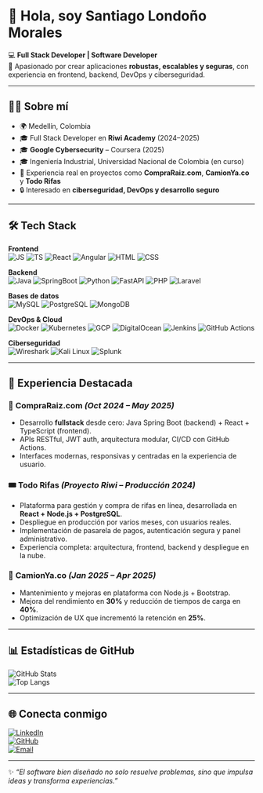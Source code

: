 # 👋 Hola, soy **Santiago Londoño Morales**  

💻 **Full Stack Developer | Software Developer**  
🚀 Apasionado por crear aplicaciones **robustas, escalables y seguras**, con experiencia en frontend, backend, DevOps y ciberseguridad.  

---

## 🧑‍💻 Sobre mí
- 🌍 Medellín, Colombia  
- 🎓 Full Stack Developer en **Riwi Academy** (2024–2025)  
- 🎓 **Google Cybersecurity** – Coursera (2025)  
- 🎓 Ingeniería Industrial, Universidad Nacional de Colombia (en curso)  
- 💼 Experiencia real en proyectos como **CompraRaiz.com**, **CamionYa.co** y **Todo Rifas**  
- 🔒 Interesado en **ciberseguridad, DevOps y desarrollo seguro**  

---

## 🛠️ Tech Stack  

**Frontend**  
![JS](https://img.shields.io/badge/JavaScript-F7DF1E?style=flat&logo=javascript&logoColor=000) 
![TS](https://img.shields.io/badge/TypeScript-3178C6?style=flat&logo=typescript&logoColor=fff) 
![React](https://img.shields.io/badge/React-61DAFB?style=flat&logo=react&logoColor=000) 
![Angular](https://img.shields.io/badge/Angular-DD0031?style=flat&logo=angular&logoColor=fff) 
![HTML](https://img.shields.io/badge/HTML5-E34F26?style=flat&logo=html5&logoColor=fff) 
![CSS](https://img.shields.io/badge/CSS3-1572B6?style=flat&logo=css3&logoColor=fff)  

**Backend**  
![Java](https://img.shields.io/badge/Java-007396?style=flat&logo=java&logoColor=fff) 
![SpringBoot](https://img.shields.io/badge/Spring%20Boot-6DB33F?style=flat&logo=springboot&logoColor=fff) 
![Python](https://img.shields.io/badge/Python-3776AB?style=flat&logo=python&logoColor=fff) 
![FastAPI](https://img.shields.io/badge/FastAPI-009688?style=flat&logo=fastapi&logoColor=fff) 
![PHP](https://img.shields.io/badge/PHP-777BB4?style=flat&logo=php&logoColor=fff) 
![Laravel](https://img.shields.io/badge/Laravel-FF2D20?style=flat&logo=laravel&logoColor=fff)  

**Bases de datos**  
![MySQL](https://img.shields.io/badge/MySQL-4479A1?style=flat&logo=mysql&logoColor=fff) 
![PostgreSQL](https://img.shields.io/badge/PostgreSQL-4169E1?style=flat&logo=postgresql&logoColor=fff) 
![MongoDB](https://img.shields.io/badge/MongoDB-47A248?style=flat&logo=mongodb&logoColor=fff)  

**DevOps & Cloud**  
![Docker](https://img.shields.io/badge/Docker-2496ED?style=flat&logo=docker&logoColor=fff) 
![Kubernetes](https://img.shields.io/badge/Kubernetes-326CE5?style=flat&logo=kubernetes&logoColor=fff) 
![GCP](https://img.shields.io/badge/Google%20Cloud-4285F4?style=flat&logo=googlecloud&logoColor=fff) 
![DigitalOcean](https://img.shields.io/badge/DigitalOcean-0080FF?style=flat&logo=digitalocean&logoColor=fff) 
![Jenkins](https://img.shields.io/badge/Jenkins-D24939?style=flat&logo=jenkins&logoColor=fff) 
![GitHub Actions](https://img.shields.io/badge/GitHub%20Actions-2088FF?style=flat&logo=githubactions&logoColor=fff)  

**Ciberseguridad**  
![Wireshark](https://img.shields.io/badge/Wireshark-1679A7?style=flat&logo=wireshark&logoColor=fff) 
![Kali Linux](https://img.shields.io/badge/Kali%20Linux-557C94?style=flat&logo=kalilinux&logoColor=fff) 
![Splunk](https://img.shields.io/badge/Splunk-000000?style=flat&logo=splunk&logoColor=fff)  

---

## 📌 Experiencia Destacada  

### 🏡 **CompraRaiz.com** *(Oct 2024 – May 2025)*  
- Desarrollo **fullstack** desde cero: Java Spring Boot (backend) + React + TypeScript (frontend).  
- APIs RESTful, JWT auth, arquitectura modular, CI/CD con GitHub Actions.  
- Interfaces modernas, responsivas y centradas en la experiencia de usuario.  

### 🎟️ **Todo Rifas** *(Proyecto Riwi – Producción 2024)*  
- Plataforma para gestión y compra de rifas en línea, desarrollada en **React + Node.js + PostgreSQL**.  
- Despliegue en producción por varios meses, con usuarios reales.  
- Implementación de pasarela de pagos, autenticación segura y panel administrativo.  
- Experiencia completa: arquitectura, frontend, backend y despliegue en la nube.  

### 🚛 **CamionYa.co** *(Jan 2025 – Apr 2025)*  
- Mantenimiento y mejoras en plataforma con Node.js + Bootstrap.  
- Mejora del rendimiento en **30%** y reducción de tiempos de carga en **40%**.  
- Optimización de UX que incrementó la retención en **25%**.  

---

## 📊 Estadísticas de GitHub  

![GitHub Stats](https://github-readme-stats.vercel.app/api?username=san7ilo&show_icons=true&theme=tokyonight)  
![Top Langs](https://github-readme-stats.vercel.app/api/top-langs/?username=san7ilo&layout=compact&theme=tokyonight)  

---

## 🌐 Conecta conmigo  
[![LinkedIn](https://img.shields.io/badge/LinkedIn-0A66C2?style=flat&logo=linkedin&logoColor=fff)](https://www.linkedin.com/in/san7imo/)  
[![GitHub](https://img.shields.io/badge/GitHub-100000?style=flat&logo=github&logoColor=fff)](https://github.com/san7ilo)  
[![Email](https://img.shields.io/badge/Email-D14836?style=flat&logo=gmail&logoColor=fff)](mailto:santiago.londono07@gmail.com)  

---

✨ *“El software bien diseñado no solo resuelve problemas, sino que impulsa ideas y transforma experiencias.”*  

